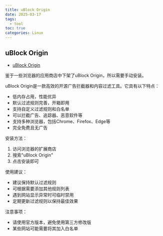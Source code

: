 ```yaml
---
title: uBlock Origin
date: 2025-03-17
tags:
  - tool
toc: true
categories: Linux
---
```


## uBlock Origin

- [uBlock Origin](https://github.com/gorhill/uBlock/releases)

<!-- more -->

鉴于一些浏览器的应用商店中下架了uBlock Origin，所以需要手动安装。

uBlock Origin是一款高效的开源广告拦截器和内容过滤工具。它具有以下特点：

- 低内存占用，性能优异
- 默认过滤规则完善，开箱即用
- 支持自定义过滤规则和白名单
- 可以拦截广告、追踪器、恶意软件等
- 支持多种浏览器，包括Chrome、Firefox、Edge等
- 完全免费且无广告

安装方法：

1. 访问浏览器的扩展商店
2. 搜索"uBlock Origin"
3. 点击安装即可

使用建议：

- 建议保持默认过滤规则
- 可根据需要添加其他规则列表
- 遇到网站显示异常时可临时禁用
- 定期更新过滤规则以保持最佳效果

注意事项：
- 请使用官方版本，避免使用第三方修改版
- 某些网站可能需要将其加入白名单
